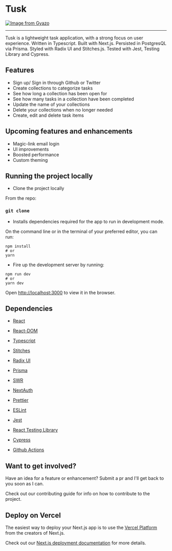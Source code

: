 # Tusk

[![Image from Gyazo](https://i.gyazo.com/5f36ae4ab5d7dc8de7d0d29c0ba35f06.gif)](https://gyazo.com/5f36ae4ab5d7dc8de7d0d29c0ba35f06)

---

Tusk is a lightweight task application, with a strong focus on user experience. Written in Typescript. Built with Next.js. Persisted in PostgresQL via Prisma. Styled with Radix UI and Stitches.js. Tested with Jest, Testing Library and Cypress.

## Features

* Sign up/ Sign in through Github or Twitter
* Create collections to categorize tasks
* See how long a collection has been open for
* See how many tasks in a collection have been completed
* Update the name of your collections
* Delete your collections when no longer needed
* Create, edit and delete task items

## Upcoming features and enhancements

* Magic-link email login
* UI improvements
* Boosted performance
* Custom theming

## Running the project locally

- Clone the project locally

From the repo:

### `git clone`

- Installs dependencies required for the app to run in development mode.

On the command line or in the terminal of your preferred editor, you can run:

```
npm install
# or
yarn 
```

- Fire up the development server by running:

```
npm run dev
# or
yarn dev
```

Open [http://localhost:3000](http://localhost:3000/) to view it in the browser.

## Dependencies

- [React](https://reactjs.org/)

- [React-DOM](https://www.npmjs.com/package/react-dom)

- [Typescript](https://www.typescriptlang.org/)

- [Stitches](https://stitches.dev/)

- [Radix UI](https://www.radix-ui.com/)

- [Prisma](https://www.prisma.io/)

- [SWR](https://swr.vercel.app/)

- [NextAuth](https://next-auth.js.org/)

- [Prettier](https://prettier.io/)

- [ESLint](https://eslint.org/)

- [Jest](https://jestjs.io/)

- [React Testing Library](https://testing-library.com/docs/react-testing-library/intro/)

- [Cypress](https://www.cypress.io/)

- [Github Actions](https://github.com/features/actions)

 

## Want to get involved?

Have an idea for a feature or enhancement? Submit a pr and I'll get back to you soon as I can. 

Check out our contributing guide for info on how to contribute to the project.

## Deploy on Vercel

The easiest way to deploy your Next.js app is to use the [Vercel Platform](https://vercel.com/new?utm_medium=default-template&filter=next.js&utm_source=create-next-app&utm_campaign=create-next-app-readme) from the creators of Next.js.

Check out our [Next.js deployment documentation](https://nextjs.org/docs/deployment) for more details.

